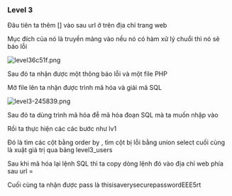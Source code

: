 ### Level 3

Đâu tiên ta thêm [] vào sau url ở trên địa chỉ trang web 

Mục đích của nó là truyền mảng vào nều nó có hàm xử lý chuổi thì nó sẽ báo lỗi

<img src="https://uphinhnhanh.com/images/2017/01/11/level36c51f.png" alt="level36c51f.png" border="0" />

Sau đó ta nhận được một thông báo lỗi và một file PHP 

Mở file lên ta nhận được trình mã hóa và giải mã SQL

<img src="https://uphinhnhanh.com/images/2017/01/11/level3-245839.png" alt="level3-245839.png" border="0" />

Sau đó ta dùng trình mã hóa đễ mã hóa đoạn SQL mà ta muốn nhập vào

Rồi ta thực hiện các các bước như lv1 

Đó là tìm các cột bằng order by , tìm cột bị lỗi bằng union select cuối cùng là xuật giá trị qua bảng level3_users

Sau khi mã hóa lại lệnh SQL thì ta copy dòng lệnh đó vào địa chỉ web phía sau url = 

Cuối cùng ta nhận được pass là thisisaverysecurepasswordEEE5rt
